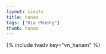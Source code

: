 ```yaml
---
layout: sieutv
title: hanam
tags: ["Địa Phương"]
thumb: hanam
---
```

{% include tvadv key="vn_hanam" %}